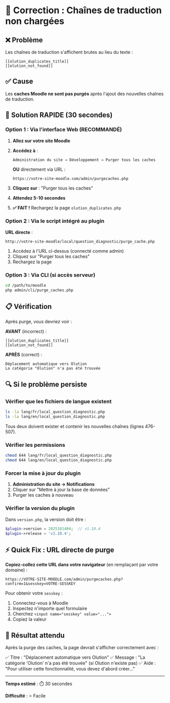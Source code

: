 # 🔧 Correction : Chaînes de traduction non chargées

## ❌ Problème

Les chaînes de traduction s'affichent brutes au lieu du texte :
```
[[olution_duplicates_title]]
[[olution_not_found]]
```

## ✅ Cause

Les **caches Moodle ne sont pas purgés** après l'ajout des nouvelles chaînes de traduction.

## 🔧 Solution RAPIDE (30 secondes)

### Option 1 : Via l'interface Web (RECOMMANDÉ)

1. **Allez sur votre site Moodle**

2. **Accédez à** :
   ```
   Administration du site → Développement → Purger tous les caches
   ```
   
   **OU** directement via URL :
   ```
   https://votre-site-moodle.com/admin/purgecaches.php
   ```

3. **Cliquez sur** : "Purger tous les caches"

4. **Attendez 5-10 secondes**

5. **✅ FAIT !** Rechargez la page `olution_duplicates.php`

### Option 2 : Via le script intégré au plugin

**URL directe** :
```
http://votre-site-moodle/local/question_diagnostic/purge_cache.php
```

1. Accédez à l'URL ci-dessus (connecté comme admin)
2. Cliquez sur "Purger tous les caches"
3. Rechargez la page

### Option 3 : Via CLI (si accès serveur)

```bash
cd /path/to/moodle
php admin/cli/purge_caches.php
```

## 📋 Vérification

Après purge, vous devriez voir :

**AVANT** (incorrect) :
```
[[olution_duplicates_title]]
[[olution_not_found]]
```

**APRÈS** (correct) :
```
Déplacement automatique vers Olution
La catégorie "Olution" n'a pas été trouvée
```

## 🔍 Si le problème persiste

### Vérifier que les fichiers de langue existent

```bash
ls -la lang/fr/local_question_diagnostic.php
ls -la lang/en/local_question_diagnostic.php
```

Tous deux doivent exister et contenir les nouvelles chaînes (lignes 476-507).

### Vérifier les permissions

```bash
chmod 644 lang/fr/local_question_diagnostic.php
chmod 644 lang/en/local_question_diagnostic.php
```

### Forcer la mise à jour du plugin

1. **Administration du site → Notifications**
2. Cliquer sur "Mettre à jour la base de données"
3. Purger les caches à nouveau

### Vérifier la version du plugin

Dans `version.php`, la version doit être :
```php
$plugin->version = 2025101404;  // v1.10.4
$plugin->release = 'v1.10.4';
```

## ⚡ Quick Fix : URL directe de purge

**Copiez-collez cette URL dans votre navigateur** (en remplaçant par votre domaine) :

```
https://VOTRE-SITE-MOODLE.com/admin/purgecaches.php?confirm=1&sesskey=VOTRE-SESSKEY
```

Pour obtenir votre `sesskey` :
1. Connectez-vous à Moodle
2. Inspectez n'importe quel formulaire
3. Cherchez `<input name="sesskey" value="...">` 
4. Copiez la valeur

## 🎯 Résultat attendu

Après la purge des caches, la page devrait s'afficher correctement avec :

✅ Titre : "Déplacement automatique vers Olution"
✅ Message : "La catégorie 'Olution' n'a pas été trouvée" (si Olution n'existe pas)
✅ Aide : "Pour utiliser cette fonctionnalité, vous devez d'abord créer..."

---

**Temps estimé** : ⏱️ 30 secondes

**Difficulté** : ⭐ Facile

